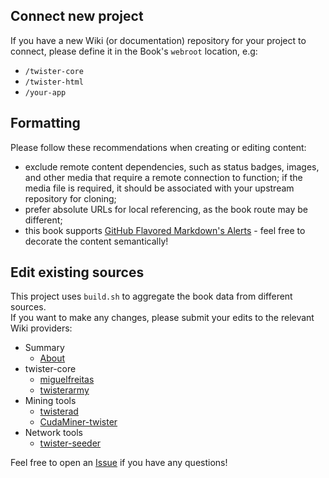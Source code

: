 ## Connect new project

If you have a new Wiki (or documentation) repository for your project to connect, please define it in the Book's `webroot` location, e.g:
* `/twister-core`
* `/twister-html`
* `/your-app`

## Formatting

Please follow these recommendations when creating or editing content:

* exclude remote content dependencies, such as status badges, images, and other media that require a remote connection to function; if the media file is required, it should be associated with your upstream repository for cloning;
* prefer absolute URLs for local referencing, as the book route may be different;
* this book supports [GitHub Flavored Markdown's Alerts](https://docs.github.com/en/get-started/writing-on-github/getting-started-with-writing-and-formatting-on-github/basic-writing-and-formatting-syntax#alerts) - feel free to decorate the content semantically!

## Edit existing sources

This project uses `build.sh` to aggregate the book data from different sources.\
If you want to make any changes, please submit your edits to the relevant Wiki providers:

* Summary
  * [About](https://github.com/twisterarmy/book/wiki)
* twister-core
  * [miguelfreitas](https://github.com/miguelfreitas/twister-core/wiki)
  * [twisterarmy](https://github.com/twisterarmy/twister-core/wiki)
* Mining tools
  * [twisterad](https://github.com/twisterarmy/twisterad/wiki)
  * [CudaMiner-twister](https://github.com/miguelfreitas/twister-core/wiki/mining)
* Network tools
  * [twister-seeder](https://github.com/twisterarmy/twister-seeder/wiki)

Feel free to open an [Issue](https://github.com/twisterarmy/book/issues) if you have any questions!